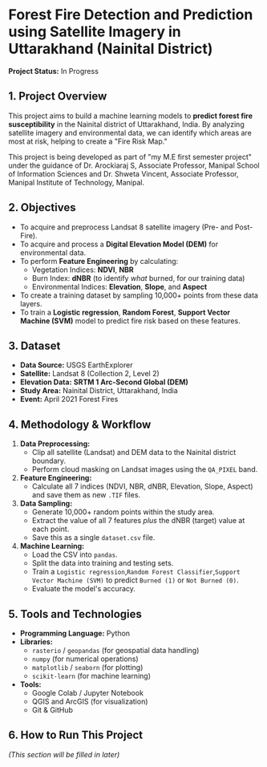 # Forest Fire Detection and Prediction using Satellite Imagery in Uttarakhand (Nainital District)

**Project Status:** In Progress 

## 1. Project Overview

This project aims to build a machine learning models to **predict forest fire susceptibility** in the Nainital district of Uttarakhand, India. By analyzing satellite imagery and environmental data, we can identify which areas are most at risk, helping to create a "Fire Risk Map."

This project is being developed as part of "my M.E first semester project" under the guidance of Dr. Arockiaraj S, Associate Professor, Manipal School of Information Sciences and Dr. Shweta Vincent, Associate Professor, Manipal Institute of Technology, Manipal.

## 2. Objectives

* To acquire and preprocess Landsat 8 satellite imagery (Pre- and Post-Fire).
* To acquire and process a **Digital Elevation Model (DEM)** for environmental data.
* To perform **Feature Engineering** by calculating:
    * Vegetation Indices: **NDVI**, **NBR**
    * Burn Index: **dNBR** (to identify *what* burned, for our training data)
    * Environmental Indices: **Elevation**, **Slope**, and **Aspect**
* To create a training dataset by sampling 10,000+ points from these data layers.
* To train a **Logistic regression**, **Random Forest**, **Support Vector Machine (SVM)** model to predict fire risk based on these features.

## 3. Dataset

* **Data Source:** USGS EarthExplorer
* **Satellite:** Landsat 8 (Collection 2, Level 2)
* **Elevation Data:** **SRTM 1 Arc-Second Global (DEM)**
* **Study Area:** Nainital District, Uttarakhand, India
* **Event:** April 2021 Forest Fires

## 4. Methodology & Workflow

1.  **Data Preprocessing:**
    * Clip all satellite (Landsat) and DEM data to the Nainital district boundary.
    * Perform cloud masking on Landsat images using the `QA_PIXEL` band.
2.  **Feature Engineering:**
    * Calculate all 7 indices (NDVI, NBR, dNBR, Elevation, Slope, Aspect) and save them as new `.TIF` files.
3.  **Data Sampling:**
    * Generate 10,000+ random points within the study area.
    * Extract the value of all 7 features *plus* the dNBR (target) value at each point.
    * Save this as a single `dataset.csv` file.
4.  **Machine Learning:**
    * Load the CSV into `pandas`.
    * Split the data into training and testing sets.
    * Train a `Logistic regression`,`Random Forest Classifier`,`Support Vector Machine (SVM)` to predict `Burned (1)` or `Not Burned (0)`.
    * Evaluate the model's accuracy.

## 5. Tools and Technologies

* **Programming Language:** Python
* **Libraries:**
    * `rasterio` / `geopandas` (for geospatial data handling)
    * `numpy` (for numerical operations)
    * `matplotlib` / `seaborn` (for plotting)
    * `scikit-learn` (for machine learning)
* **Tools:**
    * Google Colab / Jupyter Notebook
    * QGIS and ArcGIS (for visualization)
    * Git & GitHub

## 6. How to Run This Project

*(This section will be filled in later)*

